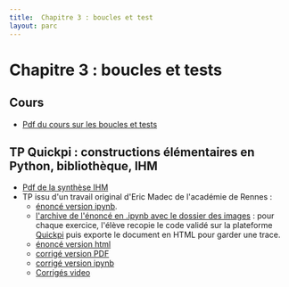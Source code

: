 ```yaml
---
title:  Chapitre 3 : boucles et test
layout: parc
---
```




# Chapitre 3 : boucles et tests

## Cours

* [Pdf du cours sur les boucles et tests](chapitre3/Cours/)


## TP Quickpi : constructions élémentaires en Python, bibliothèque, IHM

* [Pdf de la synthèse IHM](chapitre3/Cours/)
* TP issu d'un travail original d'Eric Madec de l'académie de Rennes :
  * [énoncé version ipynb](https://mybinder.org/v2/gh/parc-nsi/premiere-nsi/master?filepath=chapitre3/quickpi/TP-Quick_Pi-Objets_connectes-Parcours_1-Eleve.ipynb).
  * [l'archive de l'énoncé en .ipynb avec le dossier des images](chapitre3/quickpi/TP-Quick-Pi-Eleves.zip) : pour chaque exercice, l'élève recopie le code validé sur la plateforme [Quickpi](https://amazon.quick-pi.org/) puis  exporte le document en HTML pour garder une trace.
  * [énoncé version html](chapitre3/quickpi/TP-Quick_Pi-Objets_connectes-Parcours_1-Eleve.html)
  * [corrigé version PDF](chapitre3/quickpi/TP-Quick_Pi-Objets_connectes-Parcours_1-Correction.pdf)
  * [corrigé version ipynb](https://mybinder.org/v2/gh/parc-nsi/premiere-nsi/master?filepath=chapitre3/quickpi/TP-Quick_Pi-Objets_connectes-Parcours_1-Correction.ipynb)
  * [Corrigés video](https://tube.ac-lyon.fr/videos/watch/playlist/33c4984a-b64e-46cb-b0eb-3118f9728953)


